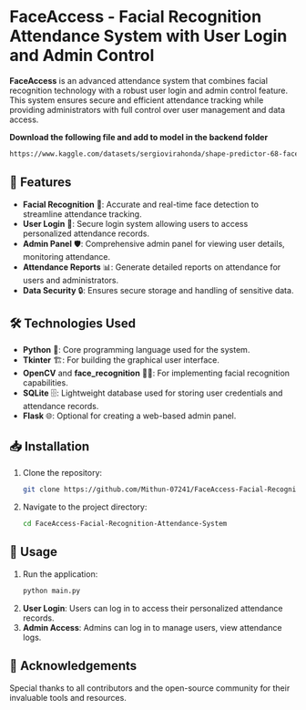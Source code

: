 # FaceAccess - Facial Recognition Attendance System with User Login and Admin Control

**FaceAccess** is an advanced attendance system that combines facial recognition technology with a robust user login and admin control feature. This system ensures secure and efficient attendance tracking while providing administrators with full control over user management and data access.

**Download the following file and add to model in the backend folder**
```bash
https://www.kaggle.com/datasets/sergiovirahonda/shape-predictor-68-face-landmarksdat
```

## 🚀 Features

- **Facial Recognition** 👤: Accurate and real-time face detection to streamline attendance tracking.
- **User Login** 🔐: Secure login system allowing users to access personalized attendance records.
- **Admin Panel** 🛡️: Comprehensive admin panel for viewing user details, monitoring attendance.
- **Attendance Reports** 📊: Generate detailed reports on attendance for users and administrators.
- **Data Security** 🔒: Ensures secure storage and handling of sensitive data.

## 🛠️ Technologies Used

- **Python** 🐍: Core programming language used for the system.
- **Tkinter** 🏗️: For building the graphical user interface.
- **OpenCV** and **face_recognition** 🕵️‍♂️: For implementing facial recognition capabilities.
- **SQLite** 🗄️: Lightweight database used for storing user credentials and attendance records.
- **Flask** 🌐: Optional for creating a web-based admin panel.

## 📥 Installation

1. Clone the repository:
   ```bash
   git clone https://github.com/Mithun-07241/FaceAccess-Facial-Recognition-Attendance-System.git
   ```
2. Navigate to the project directory:
   ```bash
   cd FaceAccess-Facial-Recognition-Attendance-System
   ```

## 🚀 Usage

1. Run the application:
   ```bash
   python main.py
   ```
2. **User Login**: Users can log in to access their personalized attendance records.
3. **Admin Access**: Admins can log in to manage users, view attendance logs.


## 🙏 Acknowledgements

Special thanks to all contributors and the open-source community for their invaluable tools and resources.
